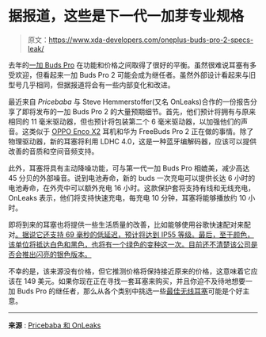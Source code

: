 # 据报道，这些是下一代一加芽专业规格

> 原文：<https://www.xda-developers.com/oneplus-buds-pro-2-specs-leak/>

去年的[一加 Buds Pro](https://www.xda-developers.com/oneplus-buds-pro-review/) 在功能和价格之间取得了很好的平衡。虽然很难说耳塞有多受欢迎，但看起来一加 Buds Pro 2 可能会成为继任者。虽然外部设计看起来与旧型号几乎相同，但据报道将会有一些内部变化和改进。

最近来自 *Pricebaba* 与 Steve Hemmerstoffer(又名 OnLeaks)合作的一份报告分享了即将发布的一加 Buds Pro 2 的大量预期细节。首先，他们预计将拥有与原来相同的 11 毫米驱动器，但也预计将包装第二个 6 毫米驱动器，以加强他们的声音。这类似于 [OPPO Enco X2](https://xda-developers.com/oppo-enco-x2-review/) 耳机和华为 FreeBuds Pro 2 正在做的事情。除了物理驱动器，新的耳塞将利用 LDHC 4.0，这是一种蓝牙编解码器，应该可以提供改善的音质和空间音频支持。

此外，耳塞将具有主动降噪功能，可与第一代一加 Buds Pro 相媲美，减少高达 45 分贝的外部噪音。说到电池寿命，新的 buds 一次充电可以提供长达 6 小时的电池寿命，在外壳中可以额外充电 16 小时。这款保护套将支持有线和无线充电，OnLeaks 表示，他们将支持快速充电，每充电 10 分钟，耳塞将能够播放约 10 小时。

即将到来的耳塞也将提供一些生活质量的改善，比如能够使用谷歌快速配对来配对[。据说它还支持 69 毫秒的低延迟，预计将达到 IP55 等级。最后，至于颜色，该单位将抵达白色和黑色，也将有一个绿色的变种这一次。目前还不清楚该公司是否会推出闪亮的银色版本。](https://www.xda-developers.com/bluetooth-peripherals-google-fast-pair/)

不幸的是，该来源没有价格，但它推测价格将保持接近原来的价格，这意味着它应该在 149 美元。如果你现在正在寻找一套耳塞来购买，并且你迫不及待地想要一加 Buds Pro 的继任者，那么从各个类别中挑选一些[最佳无线耳塞](https://www.xda-developers.com/best-wireless-earbuds/)可能是个好主意。

* * *

**来源** : [Pricebaba 和 OnLeaks](https://pricebaba.com/blog/exclusive-oneplus-buds-pro-2-full-specifications-leaked-likely-to-launch-soon)
